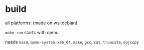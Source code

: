 # build
all platforms: (made on wsl:debian)

```make run```  starts with qemu

needs ``nasm``, ``qemu-system-x86_64``, ``make``, ``gcc``, ``cat``, ``truncate``, ``objcopy``
